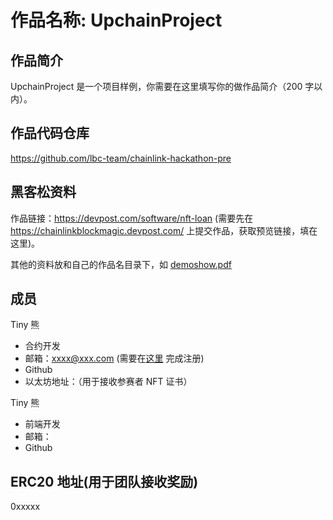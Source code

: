 # 作品名称: UpchainProject

## 作品简介

UpchainProject 是一个项目样例，你需要在这里填写你的做作品简介（200 字以内）。


## 作品代码仓库
https://github.com/lbc-team/chainlink-hackathon-pre

## 黑客松资料
作品链接：https://devpost.com/software/nft-loan
(需要先在 https://chainlinkblockmagic.devpost.com/ 上提交作品，获取预览链接，填在这里)。

其他的资料放和自己的作品名目录下，如 [demoshow.pdf](./demoshow.pdf)


## 成员

Tiny 熊
- 合约开发
- 邮箱：xxxx@xxx.com (需要在[这里](https://chainlinkcommunity.typeform.com/Chinese?utm_medium=paid-affiliate&utm_source=learnblockchain&utm_campaign=blockmagic-hackathon) 完成注册)
- Github
- 以太坊地址：（用于接收参赛者 NFT 证书）

Tiny 熊
- 前端开发
- 邮箱：
- Github



## ERC20 地址(用于团队接收奖励)
0xxxxx
